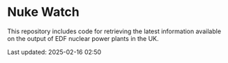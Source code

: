 # Nuke Watch

This repository includes code for retrieving the latest information available on the output of EDF nuclear power plants in the UK.

Last updated: 2025-02-16 02:50